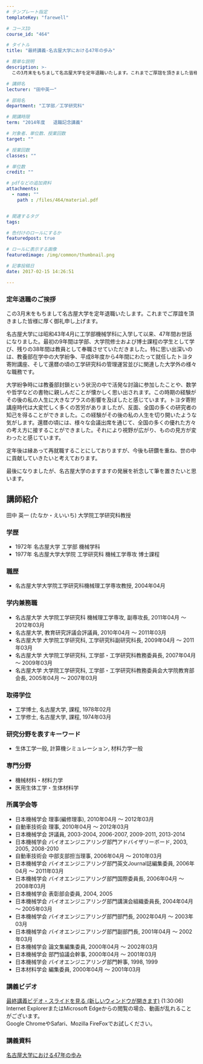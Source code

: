 ```yaml
---
# テンプレート指定
templateKey: "farewell"

# コースID
course_id: "464"

# タイトル
title: "最終講義-名古屋大学における47年の歩み"

# 簡単な説明
description: >-
  この3月末をもちまして名古屋大学を定年退職いたします。これまでご厚誼を頂きました皆様に厚く御礼申し上げます。 名古屋大学には昭和43年4月に工学部機械学科に入学して以来、47年間お世話になりま...

# 講師名
lecturer: "田中英一"

# 部局名
department: "工学部／工学研究科"

# 開講時限
term: "2014年度	退職記念講義"

# 対象者、単位数、授業回数
target: ""

# 授業回数
classes: ""

# 単位数
credit: ""

# pdfなどの追加資料
attachments: 
  - name: "" 
    path : /files/464/material.pdf


# 関連するタグ
tags:

# 色付けのロールにするか
featuredpost: true

# ロールに表示する画像
featuredimage: /img/common/thumbnail.png

# 記事投稿日
date: 2017-02-15 14:26:51

---
```

### 定年退職のご挨拶 

この3月末をもちまして名古屋大学を定年退職いたします。これまでご厚誼を頂きました皆様に厚く御礼申し上げます。 

名古屋大学には昭和43年4月に工学部機械学科に入学して以来、47年間お世話になりました。最初の9年間は学部、大学院修士および博士課程の学生として学び、残りの38年間は教員として奉職させていただきました。特に思い出深いのは、教養部在学中の大学紛争、平成8年度から4年間にわたって就任したトヨタ寄附講座、そして還暦の頃の工学研究科の管理運営並びに関連した大学外の様々な職務です。 

大学紛争時には教養部封鎖という状況の中で活発な討論に参加したことや、数学や哲学などの書物に親しんだことが懐かしく思い出されます。この時期の経験がその後の私の人生に大きなプラスの影響を及ぼしたと感じています。トヨタ寄附講座時代は大変忙しく多くの苦労がありましたが、反面、全国の多くの研究者の知己を得ることができました。この経験がその後の私の人生を切り開いたような気がします。還暦の頃には、様々な会議出席を通じて、全国の多くの優れた方々の考え方に接することができました。それにより視野が広がり、ものの見方が変わったと感じています。 

定年後は縁あって再就職することにしておりますが、今後も研鑽を重ね、世の中に貢献していきたいと考えております。 

最後になりましたが、名古屋大学のますますの発展を祈念して筆を置きたいと思います。
## 講師紹介

田中 英一 (たなか・えいいち) 大学院工学研究科教授 

### 学歴

  * 1972年 名古屋大学 工学部 機械学科
  * 1977年 名古屋大学大学院 工学研究科 機械工学専攻 博士課程

### 職歴

  * 名古屋大学大学院工学研究科機械理工学専攻教授, 2004年04月

### 学内兼務職

  * 名古屋大学 大学院工学研究科 機械理工学専攻, 副専攻長, 2011年04月 ～ 2012年03月
  * 名古屋大学, 教育研究評議会評議員, 2010年04月 ～ 2011年03月
  * 名古屋大学 大学院工学研究科, 工学研究科副研究科長, 2009年04月 ～ 2011年03月
  * 名古屋大学 大学院工学研究科, 工学部・工学研究科教務委員長, 2007年04月 ～ 2009年03月
  * 名古屋大学 大学院工学研究科, 工学部・工学研究科教務委員会大学院教育部会長, 2005年04月 ～ 2007年03月

### 取得学位

  * 工学博士, 名古屋大学, 課程, 1978年02月
  * 工学修士, 名古屋大学, 課程, 1974年03月

### 研究分野を表すキーワード

  * 生体工学一般, 計算機シミュレーション, 材料力学一般

### 専門分野

  * 機械材料・材料力学
  * 医用生体工学・生体材料学

### 所属学会等

  * 日本機械学会 理事(編修理事), 2010年04月 ～ 2012年03月
  * 自動車技術会 理事, 2010年04月 ～ 2012年03月
  * 日本機械学会 評議員, 2003-2004, 2006-2007, 2009-2011, 2013-2014
  * 日本機械学会 バイオエンジニアリング部門アドバイザリーボード, 2003, 2005, 2008-2010
  * 自動車技術会 中部支部担当理事, 2006年04月 ～ 2010年03月
  * 日本機械学会 バイオエンジニアリング部門英文Journal誌編集委員, 2006年04月 ～ 2011年03月
  * 日本機械学会 バイオエンジニアリング部門国際委員長, 2006年04月 ～ 2008年03月
  * 日本機械学会 表彰部会委員, 2004, 2005
  * 日本機械学会 バイオエンジニアリング部門講演会組織委員長, 2004年04月 ～ 2005年03月
  * 日本機械学会 バイオエンジニアリング部門部門長, 2002年04月 ～ 2003年03月
  * 日本機械学会 バイオエンジニアリング部門副部門長, 2001年04月 ～ 2002年03月
  * 日本機械学会 論文集編集委員, 2000年04月 ～ 2002年03月
  * 日本機械学会 部門協議会幹事, 2000年04月 ～ 2001年03月
  * 日本機械学会 バイオエンジニアリング部門幹事, 1998, 1999
  * 日本材料学会 編集委員, 2000年04月 ～ 2001年03月
### 講義ビデオ

[最終講義ビデオ・スライドを見る (新しいウィンドウが開きます)](http://nuvideo.media.nagoya-u.ac.jp/embed/1fae947a975bc82eb85d9cd30766c621b0304923) (1:30:06)  
Internet ExplorerまたはMicrosoft Edgeからの閲覧の場合、動画が乱れることがございます。  
Google ChromeやSafari、Mozilla FireFoxでお試しください。 

### 講義資料


[名古屋大学における47年の歩み](/files/464/material.pdf) 
